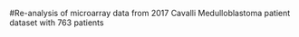 #Re-analysis of microarray data from 2017 Cavalli Medulloblastoma patient dataset with 763 patients
